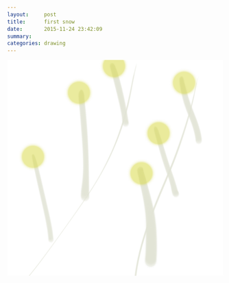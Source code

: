 ```yaml
---
layout:     post
title:      first snow
date:       2015-11-24 23:42:09
summary:    
categories: drawing
---
```

![first snow](/images/blog/first-snow.png "not a novel depiction")
